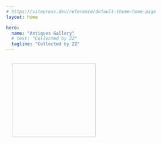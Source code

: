 ```yaml
---
# https://vitepress.dev/reference/default-theme-home-page
layout: home

hero:
  name: "Antiques Gallery"
  # text: "Collected by ZZ"
  tagline: "Collected by ZZ"
---
```


<script setup>
  import { ref, onMounted } from 'vue';
  import { withBase, useData } from 'vitepress'

  console.log('trial 11')
  const galleryImages = import.meta.glob('./public/gallery/*.{jpg,jpeg,png}',{eager: true, as: 'url'});
  // const galleryImages = import.meta.glob('./gallery/*.{jpg,jpeg,png}',{eager: true, as: 'url'});

  const galleryData = ref([]);
  onMounted(async () => {
    galleryData.value = await Promise.all(Object.entries(galleryImages).map(async ([path, url]) => {
      console.log('picture')
      console.log(path)
      console.log(url)
      const tagFilePath = withBase(path.replace(/(jpg|jpeg|png)$/i,'txt').replace(/\.\./g, '/antiques-gallery'));
      // const tagFilePath = withBase(path.replace(/(jpg|jpeg|png)$/i,'txt'));
      // const tagFilePath = path.replace(/(jpg|jpeg|png)$/i,'txt');
      // const tagFilePath = url.replace(/(jpg|jpeg|png)$/i,'txt').replace(/\.\./g, '/antiques-gallery');
      console.log(tagFilePath)
      let tags = '';
      try {
        const response = await fetch(tagFilePath);
        tags = await response.text();
      } catch (error) {
        console.error(`Error fetching tags for ${url}:`, error);
      }
      return { url, tags: tags || 'untagged' };
    }));
  });
</script>

<div class="gallery-container">
 <div v-for="(image, index) in galleryData" :key="index" class="gallery-image">
    <img :src="image.url" />
    <p>{{ image.tags }}</p>
  </div>
</div>

<style>
.gallery-container {
  display: grid;
  grid-template-columns: repeat(auto-fill, minmax(200px, 1fr));
  gap: 1rem;
  padding: 1rem;
}

.gallery-image {
  position: relative;
  overflow: hidden;
}

.gallery-image img {
  width: 100%;
  height: 200px;
  object-fit: cover;
}

.gallery-image:hover img {
  opacity: 0.5;
}

.gallery-image p {
  position: absolute;
  top: 0;
  left: 0;
  right: 0;
  bottom: 0;
  opacity: 0;
  padding: 1rem;
}

.gallery-image:hover p {
  opacity: 1;
}

</style>